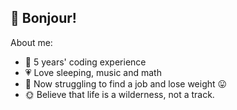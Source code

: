 ## 🍺 Bonjour!

About me:

- 🔧 5 years' coding experience
- 💗 Love sleeping, music and math
- 🎯 Now struggling to find a job and lose weight 😛
- 🌞 Believe that life is a wilderness, not a track. 

